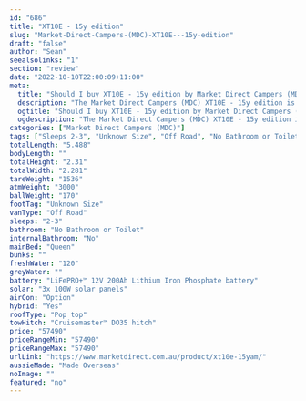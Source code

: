 ```yaml
---
id: "686"
title: "XT10E - 15y edition"
slug: "Market-Direct-Campers-(MDC)-XT10E---15y-edition"
draft: "false"
author: "Sean"
seealsolinks: "1"
section: "review"
date: "2022-10-10T22:00:09+11:00"
meta:
  title: "Should I buy XT10E - 15y edition by Market Direct Campers (MDC)?"
  description: "The Market Direct Campers (MDC) XT10E - 15y edition is classed as Off Road, and sleeps 2-3 people. It is Made Overseas and comes in at Unknown Size. It generally has No Bathroom or Toilet."
  ogtitle: "Should I buy XT10E - 15y edition by Market Direct Campers (MDC)?"
  ogdescription: "The Market Direct Campers (MDC) XT10E - 15y edition is classed as Off Road, and sleeps 2-3 people. It is Made Overseas and comes in at Unknown Size. It generally has No Bathroom or Toilet."
categories: ["Market Direct Campers (MDC)"]
tags: ["Sleeps 2-3", "Unknown Size", "Off Road", "No Bathroom or Toilet", "Pop top", "50 - 60k", "Made Overseas"]
totalLength: "5.488"
bodyLength: ""
totalHeight: "2.31"
totalWidth: "2.281"
tareWeight: "1536"
atmWeight: "3000"
ballWeight: "170"
footTag: "Unknown Size"
vanType: "Off Road"
sleeps: "2-3"
bathroom: "No Bathroom or Toilet"
internalBathroom: "No"
mainBed: "Queen"
bunks: ""
freshWater: "120"
greyWater: ""
battery: "LiFePRO+™ 12V 200Ah Lithium Iron Phosphate battery"
solar: "3x 100W solar panels"
airCon: "Option"
hybrid: "Yes"
roofType: "Pop top"
towHitch: "Cruisemaster™ DO35 hitch"
price: "57490"
priceRangeMin: "57490"
priceRangeMax: "57490"
urlLink: "https://www.marketdirect.com.au/product/xt10e-15yam/"
aussieMade: "Made Overseas"
noImage: ""
featured: "no"
---
```

